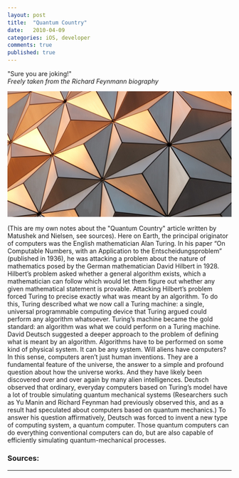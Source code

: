 ```yaml
---
layout: post
title:  "Quantum Country"
date:   2010-04-09
categories: iOS, developer
comments: true
published: true
---
```



<div class="message">
"Sure you are joking!" 
<br><cite>Freely taken from the Richard Feynmann biography</cite>
</div>

![image](/assets/img/CSharpScriptingPost.jpg)


(This are my own notes about the "Quantum Country" article written by Matushek and Nielsen, see sources).
Here on Earth, the principal originator of computers was the English mathematician Alan Turing. In his paper  “On Computable Numbers, with an Application to the Entscheidungsproblem” (published in 1936), he was attacking a problem about the nature of mathematics posed by the German mathematician David Hilbert in 1928.
Hilbert’s problem asked whether a general algorithm exists, which a mathematician can follow which would let them figure out whether any given mathematical statement is provable.
Attacking Hilbert’s problem forced Turing to precise exactly what was meant by an algorithm. 
To do this, Turing described what we now call a Turing machine: a single, universal programmable computing device that Turing argued could perform any algorithm whatsoever. Turing’s machine became the gold standard: an algorithm was what we could perform on a Turing machine.
David Deutsch suggested a deeper approach to the problem of defining what is meant by an algorithm.
Algorithms have to be performed on some kind of physical system. It can be any system.
Will aliens have computers? 
In this sense, computers aren’t just human inventions. 
They are a fundamental feature of the universe, the answer to a simple and profound question about how the universe works. 
And they have likely been discovered over and over again by many alien intelligences. 
Deutsch observed that ordinary, everyday computers based on Turing’s model have a lot of trouble simulating quantum mechanical systems (Researchers such as Yu Manin and Richard Feynman had previously observed this, and as a result had speculated about computers based on quantum mechanics.)
To answer his question affirmatively, Deutsch was forced to invent a new type of computing system, a quantum computer. 
Those quantum computers can do everything conventional computers can do, but are also capable of efficiently simulating quantum-mechanical processes.


### Sources:




<hr>
